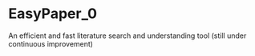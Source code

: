 # EasyPaper_0
An efficient and fast literature search and understanding tool (still under continuous improvement)
